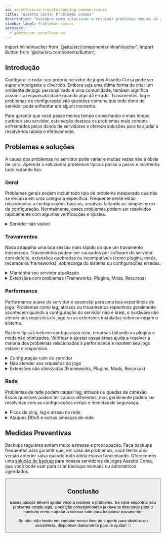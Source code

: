 ```yaml
---
id: assettocorsa-troubleshooting-common-issues
title: "Assetto Corsa: Problemas comuns"
description: "Descubra como solucionar e resolver problemas comuns do servidor de jogos Assetto Corsa para uma experiência de jogo tranquila → Saiba mais agora"
sidebar_label: Problemas comuns
services:
  - gameserver-assettocorsa
---
```


import InlineVoucher from '@site/src/components/InlineVoucher';
import Button from '@site/src/components/Button';

## Introdução

Configurar e rodar seu próprio servidor de jogos Assetto Corsa pode ser super empolgante e divertido. Embora seja uma ótima forma de criar um ambiente de jogo personalizado e uma comunidade, também significa assumir a responsabilidade quando algo dá errado. Travamentos, lag e problemas de configuração são questões comuns que todo dono de servidor pode enfrentar em algum momento.

Para garantir que você passe menos tempo consertando e mais tempo curtindo seu servidor, esta seção destaca os problemas mais comuns enfrentados pelos donos de servidores e oferece soluções para te ajudar a resolvê-los rápida e efetivamente.


<InlineVoucher />



## Problemas e soluções

A causa dos problemas no servidor pode variar e muitas vezes não é óbvia de cara. Aprenda a solucionar problemas típicos passo a passo e mantenha tudo rodando liso.

### Geral
Problemas gerais podem incluir todo tipo de problema inesperado que não se encaixa em uma categoria específica. Frequentemente estão relacionados a configurações básicas, arquivos faltando ou simples erros de configuração. Normalmente, esses problemas podem ser resolvidos rapidamente com algumas verificações e ajustes.

<details>
  <summary>Servidor não visível</summary>

A falta de visibilidade do servidor pode ocorrer se a inicialização não foi concluída com sucesso. Isso pode ser, por exemplo, devido a uma configuração errada ou arquivos corrompidos. Informações adicionais geralmente podem ser encontradas no console do servidor ou nos arquivos de log. Além disso, certifique-se de que não há filtros incorretos aplicados na lista de servidores, o que impediria o servidor de aparecer.

</details>


### Travamentos

Nada atrapalha uma boa sessão mais rápido do que um travamento inesperado. Travamentos podem ser causados por software do servidor com defeito, extensões quebradas ou incompatíveis (como plugins, mods, recursos ou frameworks), sobrecarga do sistema ou configurações erradas.

<details>
  <summary>Mantenha seu servidor atualizado</summary>

Rodar seu servidor de jogos na versão mais recente é essencial para estabilidade, segurança e compatibilidade. Atualizações do jogo, mudanças no framework ou modificações em ferramentas de terceiros podem causar problemas sérios se seu servidor estiver desatualizado.

Um servidor desatualizado pode apresentar travamentos, comportamentos inesperados ou até falhar ao iniciar.

![img](https://screensaver01.zap-hosting.com/index.php/s/JXLHyHeMJqErHLJ/preview)


</details>

<details>
  <summary>Extensões com problemas (Frameworks, Plugins, Mods, Recursos)</summary>

Travamentos muitas vezes são causados por extensões com defeito ou desatualizadas. Seja um framework, plugin, mod ou recurso, problemas podem surgir se a extensão não for compatível com a versão mais recente do jogo ou contiver bugs no código.

Isso pode levar a travamentos inesperados, congelamentos ou erros, especialmente quando várias extensões problemáticas interagem. Se você suspeitar que uma extensão é a causa, tente desativá-la temporariamente e veja se o servidor fica estável sem ela. Essa é uma forma simples de identificar qual extensão está causando problemas.

Garanta que todas as extensões que você usa estejam atualizadas, ativamente mantidas e testadas para compatibilidade com a versão atual do seu jogo para evitar travamentos e downtime.

Para isolar a causa raiz dos travamentos, muitas vezes é útil desativar temporariamente conteúdos adicionais. Comece com uma configuração mínima e veja se o problema persiste. Se desaparecer, reintroduza as extensões, mods ou recursos gradualmente, testando após cada passo. Essa abordagem incremental ajuda a identificar o elemento específico que está causando o problema. Esse método não só reduz os suspeitos de forma eficiente, mas também garante que seu diagnóstico seja baseado em evidências e não em suposições.

</details>

### Performance

Performance suave do servidor é essencial para uma boa experiência de jogo. Problemas como lag, atrasos ou travamentos repentinos geralmente acontecem quando a configuração do servidor não é ideal, o hardware não atende aos requisitos do jogo ou as extensões instaladas sobrecarregam o sistema.

Razões típicas incluem configuração ruim, recursos faltando ou plugins e mods não otimizados. Verificar e ajustar essas áreas ajuda a resolver a maioria dos problemas relacionados à performance e mantém seu jogo estável e responsivo.

<details>
  <summary>Configuração ruim do servidor</summary>

Configurações incorretas ou mal ajustadas podem levar a um uso maior de recursos e causar problemas de performance como lag ou travamentos. Certifique-se de que os valores da configuração estejam alinhados com as recomendações para seu jogo e tamanho do servidor. Revise e ajuste se necessário para manter seu servidor rodando da forma mais eficiente possível.

Você pode alterar sua configuração através das opções disponíveis na seção **Configurações** ou diretamente nos arquivos de configuração em **Configs** da sua interface web.

</details>

<details>
  <summary>Não atender aos requisitos do jogo</summary>

Para garantir que seu servidor de jogos rode de forma estável e confiável, é essencial escolher uma configuração que atenda às necessidades do seu projeto planejado. Os requisitos podem variar bastante dependendo do jogo, do uso de extensões como mods, plugins ou recursos, e do número esperado de jogadores.

A ZAP-Hosting oferece uma configuração mínima recomendada durante o processo de pedido. Essas sugestões são baseadas em casos típicos de uso e foram feitas para ajudar você a evitar problemas comuns de performance como lag, travamentos ou longos tempos de carregamento.

![img](https://screensaver01.zap-hosting.com/index.php/s/87ADJdwNAXxXxdk/preview)

Por favor, siga essas recomendações ou faça um upgrade se necessário para garantir estabilidade ideal e a melhor experiência possível para você e seus jogadores. Essa é uma recomendação mínima.

Dependendo do escopo do seu projeto e da quantidade de conteúdo adicional, os recursos necessários podem ser maiores desde o início ou aumentar com o tempo. Nesses casos, fazer um upgrade no pacote do seu servidor de jogos é uma forma simples de garantir performance e estabilidade contínuas.

</details>

<details>
  <summary>Extensões não otimizadas (Frameworks, Plugins, Mods, Recursos)</summary>

Nem todas as extensões são feitas pensando em performance. Seja um framework, plugin, mod ou recurso, uma implementação ruim pode causar problemas sérios de performance no seu servidor. Muitas vezes, a funcionalidade pretendida funciona, mas a forma como é executada é ineficiente, complexa demais ou gera carga desnecessária nos recursos do servidor.

Isso pode resultar em alto uso de CPU, vazamentos de memória, lag ou até travamentos, especialmente quando múltiplos componentes não otimizados interagem. Sempre garanta que as extensões estejam ativamente mantidas, bem documentadas e testadas para performance. Em caso de dúvida, consulte o feedback da comunidade ou monitore a performance do servidor para identificar elementos problemáticos.

Para isolar a causa raiz dos problemas de performance, é útil desativar temporariamente conteúdos adicionais. Comece com uma configuração mínima e veja se o problema persiste. Se desaparecer, reintroduza as extensões, mods ou recursos gradualmente, testando após cada passo. Essa abordagem incremental ajuda a identificar o elemento específico que está causando o problema, seja um conflito, vazamento de memória ou uso excessivo de recursos.

Esse método não só reduz os suspeitos de forma eficiente, mas também garante que seu diagnóstico seja baseado em evidências e não em suposições.

</details>



### Rede
Problemas de rede podem causar lag, atrasos ou quedas de conexão. Essas questões podem ter causas diferentes, mas geralmente podem ser resolvidas com as configurações certas e medidas de segurança.

<details>
  <summary>Picos de ping, lag e atraso na rede</summary>

Picos de ping, lag e atrasos na rede geralmente são resultado de recursos limitados no servidor, como CPU insuficiente, RAM ou largura de banda.

Eles também podem ocorrer quando o servidor está sobrecarregado por um número alto de jogadores ou scripts e plugins que consomem muitos recursos. Problemas relacionados à rede, como roteamento ruim, sobrecarga externa ou hospedar o servidor longe da base de jogadores, podem aumentar ainda mais a latência.

Além disso, processos em segundo plano, conexões de internet instáveis, perda de pacotes e software do servidor desatualizado ou mal configurado podem contribuir para problemas perceptíveis de performance durante o jogo.

Se você está enfrentando lag ou ping alto no seu servidor, há alguns passos simples que você pode tomar para melhorar a performance. Primeiro, certifique-se de que seu servidor atende ou supera as especificações recomendadas para seu jogo e projeto. Escolher uma localização do servidor próxima à sua base de jogadores também ajuda a reduzir a latência.

Se você suspeitar que problemas de roteamento ou questões externas de rede estão causando atrasos, não hesite em contatar nosso time de suporte. Eles vão te ajudar a analisar a situação e encontrar a melhor solução possível.


</details>

<details>
  <summary>Ataques DDoS e outras ameaças de rede</summary>

Servidores de jogos podem ocasionalmente ser alvo de atividades maliciosas na rede, principalmente ataques de Negação de Serviço Distribuída (DDoS). Esses ataques inundam o servidor com tráfego excessivo, causando lag, perda de conexão ou até downtime completo. Em outros casos, atacantes podem tentar explorar vulnerabilidades de rede ou desestabilizar o servidor com tentativas repetidas de conexão ou padrões de dados incomuns.

Embora a maioria dessas ameaças esteja fora do controle do usuário comum, a ZAP-Hosting oferece sistemas integrados de proteção e mitigação para proteger seu servidor contra ataques comuns e avançados. Se você suspeitar que seu servidor está sendo alvo de ataques que causam problemas, entre em contato com nosso suporte para assistência e orientações.

</details>






## Medidas Preventivas 

Backups regulares evitam muito estresse e preocupação. Faça backups frequentes para garantir que, em caso de problemas, você tenha uma versão anterior salva quando tudo ainda estava funcionando. Oferecemos uma [solução de backup](gameserver-backups.md) para nossos servidores de jogos Assetto Corsa, que você pode usar para criar backups manuais ou automáticos agendados.



<Button label="Acessar ZAP-Storage" link="https://zap-hosting.com/en/customer/home/storage/" block/>






## Conclusão

Esses passos devem ajudar você a resolver o problema. Se você encontrar seu problema listado aqui, a solução correspondente já deve te direcionar para o caminho certo e ajudar a colocar tudo para funcionar novamente.

Se não, não hesite em contatar nosso time de suporte para dúvidas ou assistência, disponível diariamente para te ajudar! 🙂

<InlineVoucher />